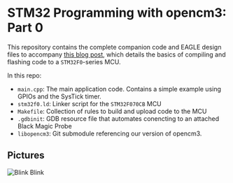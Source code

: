 # STM32 Programming with opencm3: Part 0

This repository contains the complete companion code and EAGLE design files
to accompany
[this blog post](https://rhye.org/post/stm32-with-opencm3-0-compiling-and-uploading/),
which details the basics of compiling and flashing code to a `STM32F0`-series MCU.

In this repo:
- `main.cpp`: The main application code. Contains a simple example using GPIOs
and the SysTick timer.
- `stm32f0.ld`: Linker script for the `STM32F070CB` MCU
- `Makefile`: Collection of rules to build and upload code to the MCU
- `.gdbinit`: GDB resource file that automates conencting to an attached Black Magic Probe
- `libopencm3`: Git submodule referencing our version of opencm3.

## Pictures

![Blink Blink](/img/blink.gif?raw=true)
